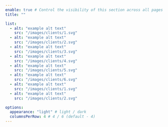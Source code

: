 ```yaml
---
enable: true # Control the visibility of this section across all pages where it is used
title: ""

list:
  - alt: "example alt text"
    src: "/images/clients/1.svg"
  - alt: "example alt text"
    src: "/images/clients/2.svg"
  - alt: "example alt text"
    src: "/images/clients/3.svg"
  - alt: "example alt text"
    src: "/images/clients/4.svg"
  - alt: "example alt text"
    src: "/images/clients/5.svg"
  - alt: "example alt text"
    src: "/images/clients/6.svg"
  - alt: "example alt text"
    src: "/images/clients/1.svg"
  - alt: "example alt text"
    src: "/images/clients/2.svg"

options:
  appearance: "light" # light / dark
  columnsPerRow: 4 # 4 / 6 (default - 4)
---
```

